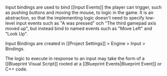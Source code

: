 Input bindings are used to bind [[Input Events]] the player can trigger, such as pushing buttons and moving the mouse, to logic in the game.
It is an abstraction, so that the implementing logic doesn't need to specify low-level input events such as "A was pressed" och "The third gamepad axis moved up", but instead bind to named events such as "Move Left" and "Look Up".

Input Bindings are created in [[Project Settings]] > Engine > Input > Bindings.

The logic to execute in response to an input may take the form of a [[Blueprint Visual Script]] rooted at a [[Blueprint Events|Blueprint Event]] or C++ code.